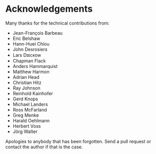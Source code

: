 Acknowledgements
================

Many thanks for the technical contributions from:

* Jean-François Barbeau
* Eric Belshaw
* Hann-Huei Chiou
* John Desrosiers
* Lars Dɪᴇᴄᴋᴏᴡ
* Chapman Flack
* Anders Hammarquist 
* Matthew Harmon
* Adrian Head
* Christian Hitz
* Ray Johnson
* Reinhold Kainhofer
* Gerd Knops
* Michael Landers
* Ross McFarland
* Greg Menke
* Harald Oehlmann
* Herbert Voss 
* Jörg Walter

Apologies to anybody that has been forgotten. Send a pull request or contact
the author if that is the case. 


